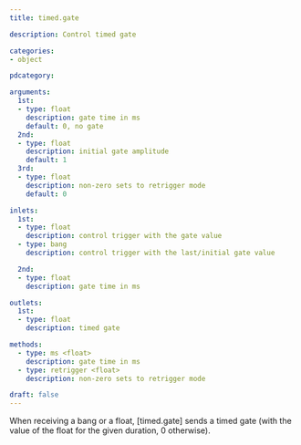 ```yaml
---
title: timed.gate

description: Control timed gate

categories:
- object

pdcategory:

arguments:
  1st:
  - type: float
    description: gate time in ms
    default: 0, no gate
  2nd:
  - type: float
    description: initial gate amplitude
    default: 1
  3rd:
  - type: float
    description: non-zero sets to retrigger mode
    default: 0

inlets:
  1st:
  - type: float
    description: control trigger with the gate value
  - type: bang
    description: control trigger with the last/initial gate value

  2nd:
  - type: float
    description: gate time in ms

outlets:
  1st:
  - type: float
    description: timed gate

methods:
  - type: ms <float>
    description: gate time in ms
  - type: retrigger <float>
    description: non-zero sets to retrigger mode

draft: false
---
```


When receiving a bang or a float, [timed.gate] sends a timed gate (with the value of the float for the given duration, 0 otherwise).